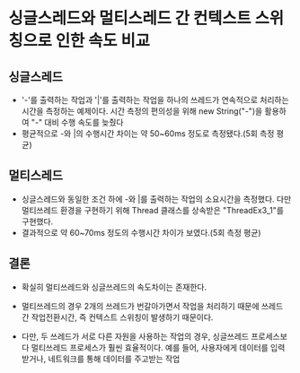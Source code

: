 # 싱글스레드와 멀티스레드 간 컨텍스트 스위칭으로 인한 속도 비교

## 싱글스레드
- '-'를 출력하는 작업과 '|'를 출력하는 작업을 하나의 쓰레드가 연속적으로 처리하는 시간을 측정하는 예제이다. 시간 측정의 편의성을 위해 new String("-")을 활용하여 "-" 대비 수행 속도를 늦췄다
- 평균적으로 -와 |의 수행시간 차이는 약 50~60ms 정도로 측정됐다.(5회 측정 평균)

## 멀티스레드
- 싱글스레드와 동일한 조건 하에 -와 |를 출력하는 작업의 소요시간을 측정했다. 다만 멀티쓰레드 환경을 구현하기 위해 Thread 클래스를 상속받은 "ThreadEx3_1"를 구현했다.
- 결과적으로 약 60~70ms 정도의 수행시간 차이가 보였다.(5회 측정 평균)

## 결론
- 확실히 멀티쓰레드와 싱글쓰레드의 속도차이는 존재한다. 
- 멀티쓰레드의 경우 2개의 쓰레드가 번갈아가면서 작업을 처리하기 때문에 쓰레드 간 작업전환시간, 즉 컨텍스트 스위칭이 발생하기 때문이다.

- 다만, 두 쓰레드가 서로 다른 자원을 사용하는 작업의 경우, 싱글쓰레드 프로세스보다 멀티쓰레드 프로세스가 훨씬 효율적이다.
예를 들어, 사용자에게 데이터를 입력받거나, 네트워크를 통해 데이터를 주고받는 작업
